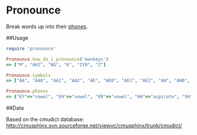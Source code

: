 # Pronounce

Break words up into their <a href="http://en.wikipedia.org/wiki/Phone_(phonetics)">phones</a>.

##Usage

```ruby
require 'pronounce'

Pronounce.how_do_i_pronounce('monkeys')
=> ["M", "AH1", "NG", "K", "IY0", "Z"]

Pronounce.symbols
=> ["AA", "AA0", "AA1", "AA2", "AE", "AE0", "AE1", "AE2", "AH", "AH0", "AH1", "AH2", "AO", "AO0", "AO1", "AO2", "AW", "AW0", "AW1", "AW2", "AY", "AY0", "AY1", "AY2", "B", "CH", "D", "DH", "EH", "EH0", "EH1", "EH2", "ER", "ER0", "ER1", "ER2", "EY", "EY0", "EY1", "EY2", "F", "G", "HH", "IH", "IH0", "IH1", "IH2", "IY", "IY0", "IY1", "IY2", "JH", "K", "L", "M", "N", "NG", "OW", "OW0", "OW1", "OW2", "OY", "OY0", "OY1", "OY2", "P", "R", "S", "SH", "T", "TH", "UH", "UH0", "UH1", "UH2", "UW", "UW0", "UW1", "UW2", "V", "W", "Y", "Z", "ZH"]

Pronounce.phones
=> {"EY"=>"vowel", "EH"=>"vowel", "ER"=>"vowel", "HH"=>"aspirate", "SH"=>"fricative", "ZH"=>"fricative", "UH"=>"vowel", "JH"=>"affricate", "DH"=>"fricative", "UW"=>"vowel", "AW"=>"vowel", "AH"=>"vowel", "AA"=>"vowel", "AE"=>"vowel", "AO"=>"vowel", "AY"=>"vowel", "OW"=>"vowel", "OY"=>"vowel", "Y"=>"semivowel", "V"=>"fricative", "T"=>"stop", "S"=>"fricative", "P"=>"stop", "N"=>"nasal", "L"=>"liquid", "IH"=>"vowel", "G"=>"stop", "D"=>"stop", "B"=>"stop", "CH"=>"affricate", "F"=>"fricative", "IY"=>"vowel", "K"=>"stop", "M"=>"nasal", "R"=>"liquid", "TH"=>"fricative", "W"=>"semivowel", "Z"=>"fricative", "NG"=>"nasal"}

```

##Data

Based on the cmudict database: http://cmusphinx.svn.sourceforge.net/viewvc/cmusphinx/trunk/cmudict/
